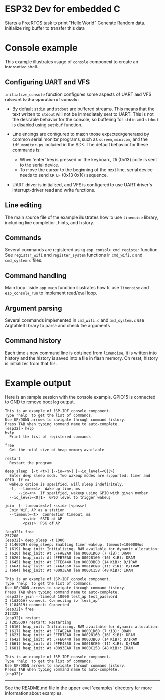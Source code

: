 # ESP32 Dev for embedded C 

Starts a FreeRTOS task to print "Hello World"
Generate Random data.
Initialize ring buffer to transfer this data

# Console example

This example illustrates usage of `console` component to create an interactive shell.

## Configuring UART and VFS

``initialize_console`` function configures some aspects of UART and VFS relevant to the operation of console:

- By default `stdin` and `stdout` are buffered streams. This means that the text written to `stdout` will not be immediately sent to UART. This is not the desirable behavior for the console, so buffering for `stdin` and `stdout` is disabled using `setvbuf` function.

- Line endings are configured to match those expected/generated by common serial monitor programs, such as `screen`, `minicom`, and the `idf_monitor.py` included in the SDK. The default behavior for these commands is:
    - When 'enter' key is pressed on the keyboard, `CR` (0x13) code is sent to the serial device.
    - To move the cursor to the beginning of the next line, serial device needs to send `CR LF` (0x13 0x10) sequence.

- UART driver is initialized, and VFS is configured to use UART driver's interrupt-driver read and write functions.

## Line editing

The main source file of the example illustrates how to use `linenoise` library, including line completion, hints, and history.

## Commands

Several commands are registered using `esp_console_cmd_register` function. See `register_wifi` and `register_system` functions in `cmd_wifi.c` and `cmd_system.c` files.

## Command handling

Main loop inside `app_main` function illustrates how to use `linenoise` and `esp_console_run` to implement read/eval loop.

## Argument parsing

Several commands implemented in `cmd_wifi.c` and `cmd_system.c` use Argtable3 library to parse and check the arguments.

## Command history

Each time a new command line is obtained from `linenoise`, it is written into history and the history is saved into a file in flash memory. On reset, history is initialized from that file.

# Example output

Here is an sample session with the console example. GPIO15 is connected to GND to remove boot log output.

```
This is an example of ESP-IDF console component.
Type 'help' to get the list of commands.
Use UP/DOWN arrows to navigate through command history.
Press TAB when typing command name to auto-complete.
[esp32]> help
help 
  Print the list of registered commands

free 
  Get the total size of heap memory available

restart 
  Restart the program

deep_sleep  [-t <t>] [--io=<n>] [--io_level=<0|1>]
  Enter deep sleep mode. Two wakeup modes are supported: timer and GPIO. If no
  wakeup option is specified, will sleep indefinitely.
  -t, --time=<t>  Wake up time, ms
      --io=<n>  If specified, wakeup using GPIO with given number
  --io_level=<0|1>  GPIO level to trigger wakeup

join  [--timeout=<t>] <ssid> [<pass>]
  Join WiFi AP as a station
  --timeout=<t>  Connection timeout, ms
        <ssid>  SSID of AP
        <pass>  PSK of AP

[esp32]> free
257200
[esp32]> deep_sleep -t 1000
I (146929) deep_sleep: Enabling timer wakeup, timeout=1000000us
I (619) heap_init: Initializing. RAM available for dynamic allocation:
I (620) heap_init: At 3FFAE2A0 len 00001D60 (7 KiB): DRAM
I (626) heap_init: At 3FFB7EA0 len 00028160 (160 KiB): DRAM
I (645) heap_init: At 3FFE0440 len 00003BC0 (14 KiB): D/IRAM
I (664) heap_init: At 3FFE4350 len 0001BCB0 (111 KiB): D/IRAM
I (684) heap_init: At 40093EA8 len 0000C158 (48 KiB): IRAM

This is an example of ESP-IDF console component.
Type 'help' to get the list of commands.
Use UP/DOWN arrows to navigate through command history.
Press TAB when typing command name to auto-complete.
[esp32]> join --timeout 10000 test_ap test_password
I (182639) connect: Connecting to 'test_ap'
I (184619) connect: Connected
[esp32]> free
212328
[esp32]> restart
I (205639) restart: Restarting
I (616) heap_init: Initializing. RAM available for dynamic allocation:
I (617) heap_init: At 3FFAE2A0 len 00001D60 (7 KiB): DRAM
I (623) heap_init: At 3FFB7EA0 len 00028160 (160 KiB): DRAM
I (642) heap_init: At 3FFE0440 len 00003BC0 (14 KiB): D/IRAM
I (661) heap_init: At 3FFE4350 len 0001BCB0 (111 KiB): D/IRAM
I (681) heap_init: At 40093EA8 len 0000C158 (48 KiB): IRAM

This is an example of ESP-IDF console component.
Type 'help' to get the list of commands.
Use UP/DOWN arrows to navigate through command history.
Press TAB when typing command name to auto-complete.
[esp32]> 

```

---

See the README.md file in the upper level 'examples' directory for more information about examples.
